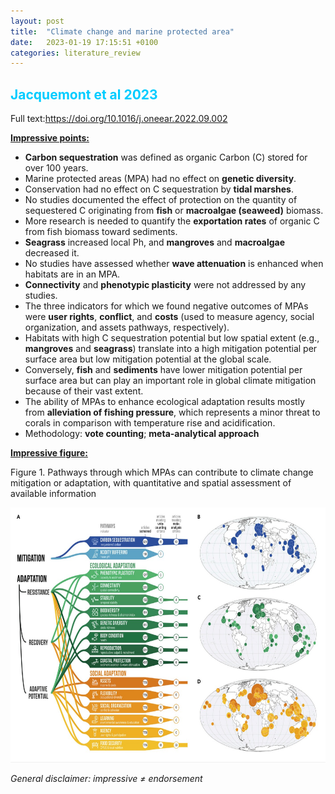 ```yaml
---
layout: post
title:  "Climate change and marine protected area"
date:   2023-01-19 17:15:51 +0100
categories: literature_review
---
```

## <span style="color:#00CCFF">Jacquemont et al 2023</span>

<p>Full text:<a href="https://doi.org/10.1016/j.oneear.2022.09.002" target="_blank" rel="noopener noreferrer">https://doi.org/10.1016/j.oneear.2022.09.002</a></p>

**<u>Impressive points:</u>**

- **Carbon sequestration** was defined as organic Carbon (C) stored for over 100 years.
- Marine protected areas (MPA) had no effect on **genetic diversity**.
- Conservation had no effect on C sequestration by **tidal marshes**.
- No studies documented the effect of protection on the quantity of sequestered C originating from **fish** or **macroalgae (seaweed)** biomass.
- More research is needed to quantify the **exportation rates** of organic C from fish biomass toward sediments.
- **Seagrass** increased local Ph, and **mangroves** and **macroalgae** decreased it.
- No studies have assessed whether **wave attenuation** is enhanced when habitats are in an MPA.
- **Connectivity** and **phenotypic plasticity** were not addressed by any studies.
- The three indicators for which we found negative outcomes of MPAs were **user rights**, **conflict**, and **costs** (used to measure agency, social organization, and assets pathways, respectively).
- Habitats with high C sequestration potential but low spatial extent (e.g., **mangroves** and **seagrass**) translate into a high mitigation potential per surface area but low mitigation potential at the global scale. 
- Conversely, **fish** and **sediments** have lower mitigation potential per surface area but can play an important role in global climate mitigation because of their vast extent.
- The ability of MPAs to enhance ecological adaptation results mostly from **alleviation of fishing pressure**, which represents a minor threat to corals in comparison with temperature rise and acidification.
- Methodology: **vote counting**; **meta-analytical approach**

**<u>Impressive figure:</u>**
<p>Figure 1. Pathways through which MPAs can contribute to climate change mitigation or adaptation, with quantitative and spatial assessment of available information</p>

<p style="text-align:center;"><img
  src="/images/mpacc.jpg"
  alt="Pathways through which MPAs can contribute to climate change mitigation or adaptation, with quantitative and spatial assessment of available information"
  width="705"
  height="408"/>
</p>

*General disclaimer: impressive ≠ endorsement*